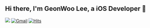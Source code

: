 ## Hi there, I'm GeonWoo Lee, a iOS Developer 

<a href="https://velog.io/@2dubu"><img src="https://img.shields.io/badge/Velog-3DDC84?style=flat-square&logo=Blogger&logoColor=white"/></a>
[![Gmail](https://img.shields.io/badge/-Gmail-c14438?style=flat&logo=Gmail&logoColor=white)](mailto:2dubu.dev@gmail.com)
[![Hits](https://hits.seeyoufarm.com/api/count/incr/badge.svg?url=https%3A%2F%2Fgithub.com%2F2dubu%2Fhit-counter&count_bg=%2379C83D&title_bg=%23555555&icon=&icon_color=%23E7E7E7&title=hits&edge_flat=false)](https://hits.seeyoufarm.com)
